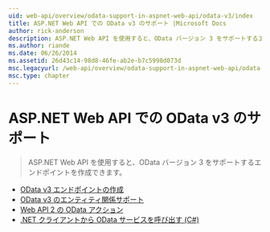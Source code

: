 ```yaml
---
uid: web-api/overview/odata-support-in-aspnet-web-api/odata-v3/index
title: ASP.NET Web API での OData v3 のサポート |Microsoft Docs
author: rick-anderson
description: ASP.NET Web API を使用すると、OData バージョン 3 をサポートするエンドポイントを作成できます。
ms.author: riande
ms.date: 06/26/2014
ms.assetid: 26d43c14-98d8-46fe-ab2e-b7c5998d073d
msc.legacyurl: /web-api/overview/odata-support-in-aspnet-web-api/odata-v3
msc.type: chapter
---
```

<a name="supporting-odata-v3-in-aspnet-web-api"></a>ASP.NET Web API での OData v3 のサポート
====================
> ASP.NET Web API を使用すると、OData バージョン 3 をサポートするエンドポイントを作成できます。


- [OData v3 エンドポイントの作成](creating-an-odata-endpoint.md)
- [OData v3 のエンティティ関係サポート](working-with-entity-relations.md)
- [Web API 2 の OData アクション](odata-actions.md)
- [.NET クライアントから OData サービスを呼び出す (C#)](calling-an-odata-service-from-a-net-client.md)
